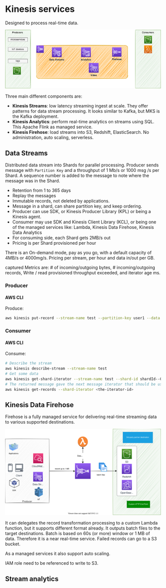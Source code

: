 # Kinesis services

Designed to process real-time data. 

 ![kin](./images/kinesis.png)

Three main different components are: 

* **Kinesis Streams**: low latency streaming ingest at scale. They offer patterns for data stream processing. It looks similar to Kafka, but MKS is the Kafka deployment.
* **Kinesis Analytics**: perform real-time analytics on streams using SQL. This Apache Flink as managed service.
* **Kinesis Firehose**: load streams into S3, Redshift, ElasticSearch. No administration, auto scaling, serverless.

## Data Streams

Distributed data stream into Shards for parallel processing. Producer sends message with `Partition Key` and a throughput of 1 Mb/s or 1000 msg /s per Shard. A sequence number is added to the message to note where the message was in the Shard. 

* Retention from 1 to 365 days
* Replay the messages
* Immutable records, not deleted by applications.
* Message in a shard, can share partition key, and keep ordering.
* Producer can use SDK, or Kinesis Producer Library (KPL) or being a Kinesis agent.
* Consumer may use SDK and Kinesis Client Library (KCL), or being one of the managed services like: Lambda, Kinesis Data Firehose, Kinesis Data Analytics
* For consuming side, each Shard gets 2MB/s out
* Pricing is per Shard provisioned per hour

There is an On-demand mode, pay as you go, with a default capacity of 4MB/s or 4000mg/s. Pricing per stream, per hour and data in/out per GB. 

captured Metrics are: # of incoming/outgoing bytes, # incoming/outgoing records, Write / read provisioned throughput exceeded, and iterator age ms.

### Producer

#### AWS CLI

Produce:

```sh
aws kinesis put-record --stream-name test --partition-key user1 --data "user signup" --cli-binary-format raw-in-base64-out
```

### Consumer

#### AWS CLI

Consume:

```sh
# Describe the stream
aws kinesis describe-stream --stream-name test
# Get some data
aws kinesis get-shard-iterator --stream-name test --shard-id shardId--00000000 --shard-iterator-type TRIM_HORIZON
# The returned message gave the next message iterator that should be used in the next call.
aws kinesis get-records --shard-iterator <the-iterator-id>
```
## Kinesis Data Firehose

Firehose is a fully managed service for delivering real-time streaming data to various supported destinations.

![](./diagrams/firehose.drawio.svg)

It can delegates the record transformation processing to a custom Lambda function, but it supports different format already. It outputs batch files to the target destinations. Batch is based on 60s (or more) window or 1 MB of data. Therefore it is a near real-time service. Failed records can go to a S3 bucket.

As a managed services it also support auto scaling.

IAM role need to be referenced to write to S3.

## Stream analytics

